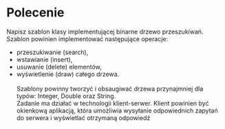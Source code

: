# Polecenie
Napisz szablon klasy implementującej binarne drzewo przeszukiwań. Szablon powinien implementować następujące operacje:
* przeszukiwanie (search),
* wstawianie (insert),
* usuwanie (delete) elementów,
* wyświetlenie (draw) całego drzewa.
</br></br>
Szablony powinny tworzyć i obsaugiwać drzewa przynajmniej dla typów: Integer, Double oraz String.</br>
Zadanie ma działać w technologii klient-serwer. Klient powinien być okienkową aplikacją, która umożliwia wysyłanie
odpowiednich zapytań do serwera i wyświetlać otrzymaną odpowiedź
